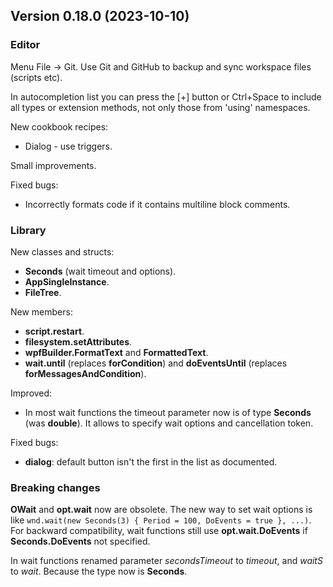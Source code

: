 ## Version 0.18.0 (2023-10-10)

### Editor
Menu File -> Git. Use Git and GitHub to backup and sync workspace files (scripts etc).

In autocompletion list you can press the [+] button or Ctrl+Space to include all types or extension methods, not only those from 'using' namespaces.

New cookbook recipes:
- Dialog - use triggers.

Small improvements.

Fixed bugs:
- Incorrectly formats code if it contains multiline block comments.

### Library
New classes and structs:
- **Seconds** (wait timeout and options).
- **AppSingleInstance**.
- **FileTree**.

New members:
- **script.restart**.
- **filesystem.setAttributes**.
- **wpfBuilder.FormatText** and **FormattedText**.
- **wait.until** (replaces **forCondition**) and **doEventsUntil** (replaces **forMessagesAndCondition**).

Improved:
- In most wait functions the timeout parameter now is of type **Seconds** (was **double**). It allows to specify wait options and cancellation token.

Fixed bugs:
- **dialog**: default button isn't the first in the list as documented.

### Breaking changes
**OWait** and **opt.wait** now are obsolete. The new way to set wait options is like `wnd.wait(new Seconds(3) { Period = 100, DoEvents = true }, ...)`. For backward compatibility, wait functions still use **opt.wait.DoEvents** if **Seconds.DoEvents** not specified.

In wait functions renamed parameter *secondsTimeout* to *timeout*, and *waitS* to *wait*. Because the type now is **Seconds**.

